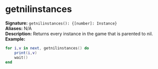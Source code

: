 # getnilinstances
**Signature:** `getnilinstances(): {[number]: Instance}` <br>
**Aliases:** N/A <br>
**Description:** Returns every instance in the game that is parented to nil. <br>
**Example:**
```lua
for i,v in next, getnilinstances() do
	print(i,v)
	wait()
end
```
